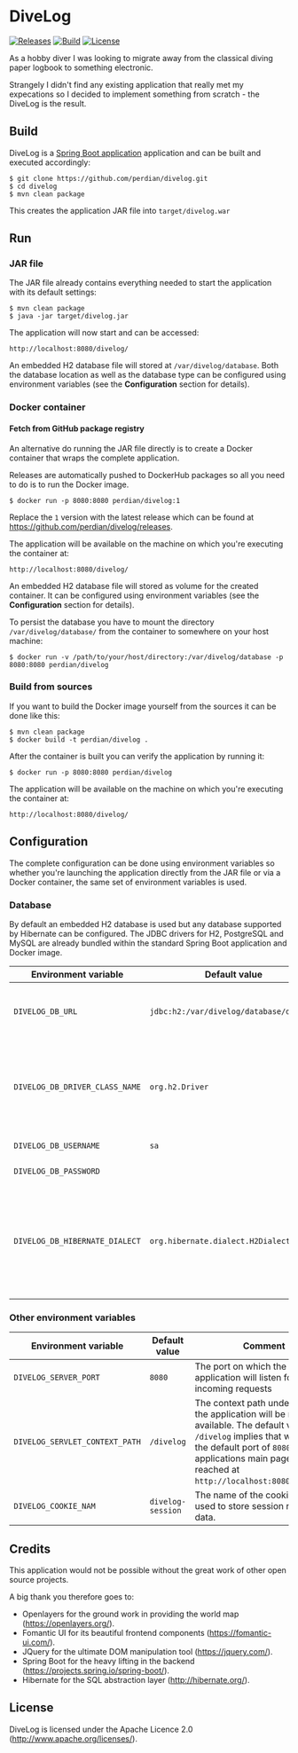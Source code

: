 # DiveLog

[![Releases](https://img.shields.io/github/v/release/perdian/divelog)](https://github.com/perdian/divelog/releases)
[![Build](https://img.shields.io/circleci/build/github/perdian/divelog/master)](https://circleci.com/gh/perdian/divelog)
[![License](http://img.shields.io/:license-apache-blue.svg)](https://www.apache.org/licenses/LICENSE-2.0)

As a hobby diver I was looking to migrate away from the classical diving paper logbook to something electronic.

Strangely I didn't find any existing application that really met my expecations so I decided to implement something from scratch - the DiveLog is the result.

## Build

DiveLog is a [Spring Boot application](https://spring.io/guides/gs/spring-boot/) application and can be built and executed accordingly:

    $ git clone https://github.com/perdian/divelog.git
    $ cd divelog
    $ mvn clean package

This creates the application JAR file into `target/divelog.war`

## Run

### JAR file

The JAR file already contains everything needed to start the application with its default settings:

    $ mvn clean package
    $ java -jar target/divelog.jar

The application will now start and can be accessed:

    http://localhost:8080/divelog/

An embedded H2 database file will stored at `/var/divelog/database`.
Both the database location as well as the database type can be configured using environment variables (see the **Configuration** section for details).

### Docker container

#### Fetch from GitHub package registry

An alternative do running the JAR file directly is to create a Docker container that wraps the complete application.

Releases are automatically pushed to DockerHub packages so all you need to do is to run the Docker image.

    $ docker run -p 8080:8080 perdian/divelog:1

Replace the `1` version with the latest release which can be found at https://github.com/perdian/divelog/releases.

The application will be available on the machine on which you're executing the container at:

    http://localhost:8080/divelog/

An embedded H2 database file will stored as volume for the created container. It can be configured using environment variables (see the **Configuration** section for details).

To persist the database you have to mount the directory `/var/divelog/database/` from the container to somewhere on your host machine:

    $ docker run -v /path/to/your/host/directory:/var/divelog/database -p 8080:8080 perdian/divelog

### Build from sources

If you want to build the Docker image yourself from the sources it can be done like this:

    $ mvn clean package
    $ docker build -t perdian/divelog .

After the container is built you can verify the application by running it:

    $ docker run -p 8080:8080 perdian/divelog

The application will be available on the machine on which you're executing the container at:

    http://localhost:8080/divelog/

## Configuration

The complete configuration can be done using environment variables so whether you're launching the application directly from the JAR file or via a Docker container, the same set of environment variables is used.

### Database

By default an embedded H2 database is used but any database supported by Hibernate can be configured.
The JDBC drivers for H2, PostgreSQL and MySQL are already bundled within the standard Spring Boot application and Docker image.

| Environment variable | Default value | Comment |
| -------------------- | ------------- | ------- |
| `DIVELOG_DB_URL` | `jdbc:h2:/var/divelog/database/divelog` | The complete JDBC URL of the database |
| `DIVELOG_DB_DRIVER_CLASS_NAME` | `org.h2.Driver` | The JDBC driver class name. The class must be accessible on the classpath. |
| `DIVELOG_DB_USERNAME` | `sa` | The JDBC username |
| `DIVELOG_DB_PASSWORD` | | The JDBC password |
| `DIVELOG_DB_HIBERNATE_DIALECT` | `org.hibernate.dialect.H2Dialect` | The [Hibernate dialect](https://docs.jboss.org/hibernate/orm/current/userguide/html_single/Hibernate_User_Guide.html#database-dialect) class (must correspond to the selected JDBC driver class) |

### Other environment variables

| Environment variable | Default value | Comment |
| -------------------- | ------------- | ------- |
| `DIVELOG_SERVER_PORT` | `8080` | The port on which the application will listen for incoming requests |
| `DIVELOG_SERVLET_CONTEXT_PATH` | `/divelog` | The context path under which the application will be made available. The default value `/divelog` implies that when using the default port of `8080` the applications main page can be reached at `http://localhost:8080/divelog/`. |
| `DIVELOG_COOKIE_NAM` | `divelog-session` | The name of the cookie that is used to store session related data. |

## Credits

This application would not be possible without the great work of other open source projects.

A big thank you therefore goes to:

* Openlayers for the ground work in providing the world map (<https://openlayers.org/>).
* Fomantic UI for its beautiful frontend components (<https://fomantic-ui.com/>).
* JQuery for the ultimate DOM manipulation tool (<https://jquery.com/>).
* Spring Boot for the heavy lifting in the backend (<https://projects.spring.io/spring-boot/>).
* Hibernate for the SQL abstraction layer (<http://hibernate.org/>).

## License

DiveLog is licensed under the Apache Licence 2.0 (<http://www.apache.org/licenses/>).
